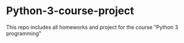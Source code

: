 # Python-3-course-project

This repo includes all homeworks and project for the course "Python 3 programming"
